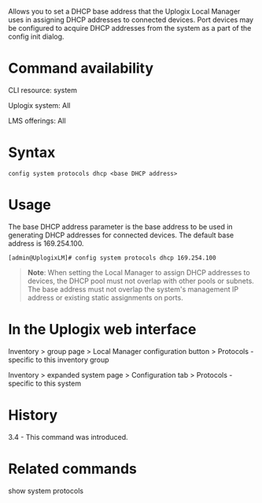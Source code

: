 <!-- 5.4 -->

Allows you to set a DHCP base address that the Uplogix Local Manager uses in assigning DHCP addresses to connected devices. Port devices may be configured to acquire DHCP addresses from the system as a part of the config init dialog. 

# Command availability 

CLI resource: system

Uplogix system: All

LMS offerings: All

# Syntax 

```
config system protocols dhcp <base DHCP address>
```

# Usage 
The base DHCP address parameter is the base address to be used in generating DHCP addresses for connected devices. The default base address is 169.254.100.

```
[admin@UplogixLM]# config system protocols dhcp 169.254.100
```

> **Note**: When setting the Local Manager to assign DHCP addresses to devices, the DHCP pool must not overlap with other pools or subnets. The base address must not overlap the system's management IP address or existing static assignments on ports.

# In the Uplogix web interface

Inventory > group page > Local Manager configuration button > Protocols - specific to this inventory group

Inventory > expanded system page > Configuration tab > Protocols - specific to this system

# History 

3.4 - This command was introduced.

# Related commands

show system protocols
